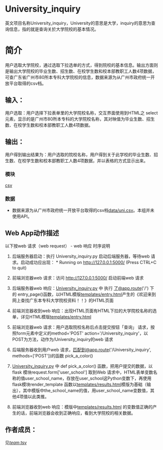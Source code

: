 # University_inquiry


英文项目名称University_inquiry，University的意思是大学，inquiry的意思为查询信息，指的就是查询关於大学院校的基本情况。


# 简介 
用户选取大学院校，通过选取下拉选单的方式，得到院校的基本信息。输出方面则是输出大学院校的毕业生数、招生数、在校学生数和校本部教职工人数4项数据，可查广东省广州市80所本专科大学院校的信息，数据来源为从广州市政府统一开放平台取得的csv档。



## 输入：
用户选取：用户选择下拉表单里的大学院校名称，交互界面使用到HTML之 select 元素，显示的是广州市80所本专科的大学院校名称，其对映值为毕业生数、招生数、在校学生数和校本部教职工人数4项数据。
## 输出：
用户得到输出结果为：用户选取的院校名称，用户得到关于此学校的毕业生数、招生数、在校学生数和校本部教职工人数4项数据，并以表格的方式显示出来。
### 模块
[csv](http://baike.baidu.com/item/CSV/10739)
### 数据
* 数据来源为从广州市政府统一开放平台取得的csv档[data/uni.csv](data/uni.csv)。本组并未使用API。

## Web App动作描述

以下按web 请求（web request） - web 响应 时序说明

1. 后端服务器启动：执行 University_inquiry.py 启动后端服务器，等待web 请求。启动成功应出现：  * Running on http://127.0.0.1:5000/ (Press CTRL+C to quit)

2. 前端浏览器web 请求：访问 http://127.0.0.1:5000/ 启动前端web 请求

3. 后端服务器web 响应：[University_inquiry.py](University_inquiry.py) 中 执行 了@app.route('/') 下的 entry_page()函数，以HTML模版[templates/entry.html](templates/entry.html)产生的《欢迎来到网上查找广东本专科大学院校资料！！》的HTML页面

4. 前端浏览器收到web 响应：出现HTML页面有HTML下拉的大学院校名称的选单，详见HTML模版[templates/entry.html](templates/entry.html)

5. 前端浏览器web 请求：用户选取院校名称后点击提交按钮「查询」 请求，按照form元素中定义的method='POST' action='/University_inquiry'，以POST为方法，动作为/University_inquiry的web 请求

6. 后端服务器收到用户web 请求，匹配到@app.route('/University_inquiry', methods=['POST'])的函数 pick_a_color() 

7. [University_inquiry.py](University_inquiry.py) 中 def pick_a_color() 函数，把用户提交的数据，以flask 模块request.form['user_school']	取到Web 请求中，HTML表单变数名称的值user_school_name，存放在user_school这Python变数下，再使用flask模块render_template 函数以[templates/results.html](templates/results.html)模版为基础（输出），其中模版中the_school_name的值，用user_school_name变数值，其他4项值以此类推。
8. 前端浏览器收到web 响应：模版中[templates/results.html](templates/results.html) 的变数值正确的产生的话，前端浏览器会收到正确响应，看到大学院校的相关数据。

## 作者成员：
见[_team_.tsv](_team_/_team_.tsv)
